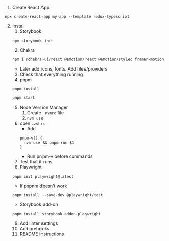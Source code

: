 1. Create React App

```
npx create-react-app my-app --template redux-typescript
```

2. Install
   1. Storybook
   ```
   npm storybook init
   ```
   2. Chakra
   ```
   npm i @chakra-ui/react @emotion/react @emotion/styled framer-motion
   ```
   - Later add icons, fonts. Add files/providers
   3. Check that everything running
   4. pnpm
   ```
   pnpm install
   ```
   ```
   pnpm start
   ```
   5. Node Version Manager
      1. Create `.nvmrc` file
      2. `nvm use`
   6. open `.zshrc`
      - Add
      ```
      pnpm-v() {
        nvm use && pnpm run $1
      }
      ```
      - Run pnpm-v before commands
   7. Test that it runs
   8. Playwright
   ```
   pnpm init playwright@latest
   ```
   - If pnpnm doesn't work
   ```
   pnpm install --save-dev @playwright/test
   ```
   - Storybook add-on
   ```
   pnpm install storybook-addon-playwright
   ```
   9. Add linter settings
   10. Add prehooks
   11. README instructions
